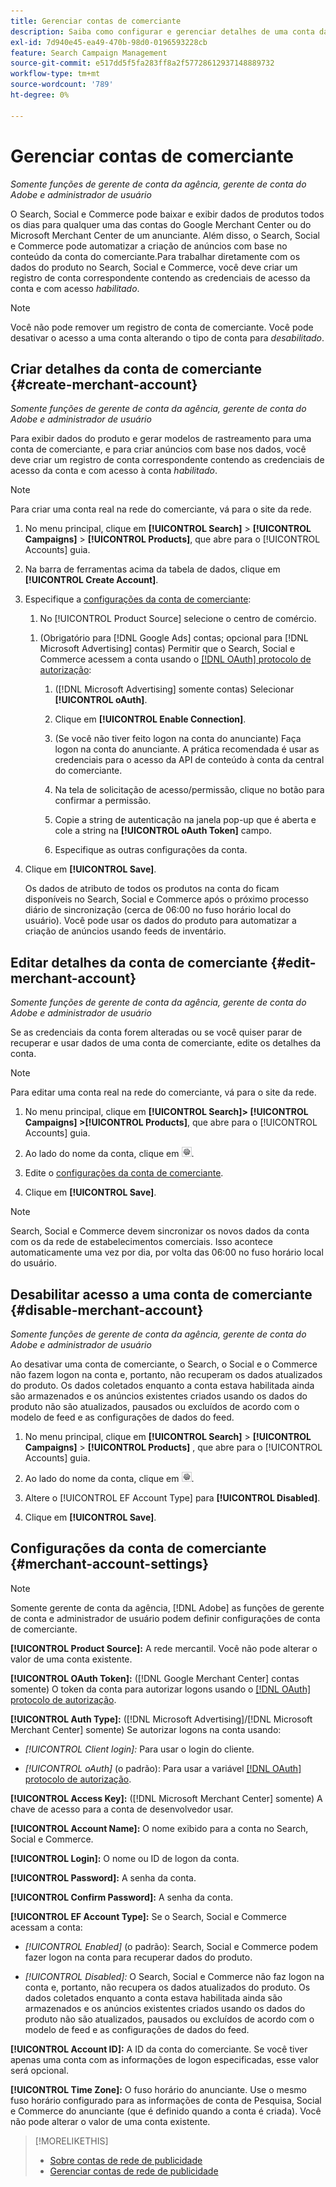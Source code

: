 ```yaml
---
title: Gerenciar contas de comerciante
description: Saiba como configurar e gerenciar detalhes de uma conta da central de comércio.
exl-id: 7d940e45-ea49-470b-98d0-0196593228cb
feature: Search Campaign Management
source-git-commit: e517dd5f5fa283ff8a2f57728612937148889732
workflow-type: tm+mt
source-wordcount: '789'
ht-degree: 0%

---
```


# Gerenciar contas de comerciante

*Somente funções de gerente de conta da agência, gerente de conta do Adobe e administrador de usuário*

O Search, Social e Commerce pode baixar e exibir dados de produtos todos os dias para qualquer uma das contas do Google Merchant Center ou do Microsoft Merchant Center de um anunciante. Além disso, o Search, Social e Commerce pode automatizar a criação de anúncios com base no conteúdo da conta do comerciante.Para trabalhar diretamente com os dados do produto no Search, Social e Commerce, você deve criar um registro de conta correspondente contendo as credenciais de acesso da conta e com acesso *habilitado*.

>[!NOTE]
>
>Você não pode remover um registro de conta de comerciante. Você pode desativar o acesso a uma conta alterando o tipo de conta para *desabilitado*.

## Criar detalhes da conta de comerciante {#create-merchant-account}

*Somente funções de gerente de conta da agência, gerente de conta do Adobe e administrador de usuário*

Para exibir dados do produto e gerar modelos de rastreamento para uma conta de comerciante, e para criar anúncios com base nos dados, você deve criar um registro de conta correspondente contendo as credenciais de acesso da conta e com acesso à conta *habilitado*.

>[!NOTE]
>
>Para criar uma conta real na rede do comerciante, vá para o site da rede.

1. No menu principal, clique em **[!UICONTROL Search]** \> **[!UICONTROL Campaigns]** \> **[!UICONTROL Products]**, que abre para o [!UICONTROL Accounts] guia.

1. Na barra de ferramentas acima da tabela de dados, clique em **[!UICONTROL Create Account]**.

1. Especifique a [configurações da conta de comerciante](#merchant-account-settings):

   1. No [!UICONTROL Product Source] selecione o centro de comércio.

   <!--

   1. ([!DNL Meta Ads] accounts only) Log in to the [!DNL Meta Ads] account.

   And are there additional steps just for Meta? If so, create a separate procedure for it.
   
   -->

   1. (Obrigatório para [!DNL Google Ads] contas; opcional para [!DNL Microsoft Advertising] contas) Permitir que o Search, Social e Commerce acessem a conta usando o [[!DNL OAuth] protocolo de autorização](https://oauth.net/2/):

      1. ([!DNL Microsoft Advertising] somente contas) Selecionar **[!UICONTROL oAuth]**.

      1. Clique em **[!UICONTROL Enable Connection]**.

      1. (Se você não tiver feito logon na conta do anunciante) Faça logon na conta do anunciante. A prática recomendada é usar as credenciais para o acesso da API de conteúdo à conta da central do comerciante.

      1. Na tela de solicitação de acesso/permissão, clique no botão para confirmar a permissão.

      1. Copie a string de autenticação na janela pop-up que é aberta e cole a string na **[!UICONTROL oAuth Token]** campo.

      1. Especifique as outras configurações da conta.

1. Clique em **[!UICONTROL Save]**.

   Os dados de atributo de todos os produtos na conta do ficam disponíveis no Search, Social e Commerce após o próximo processo diário de sincronização (cerca de 06:00 no fuso horário local do usuário). Você pode usar os dados do produto para automatizar a criação de anúncios usando feeds de inventário.

## Editar detalhes da conta de comerciante {#edit-merchant-account}

*Somente funções de gerente de conta da agência, gerente de conta do Adobe e administrador de usuário*

Se as credenciais da conta forem alteradas ou se você quiser parar de recuperar e usar dados de uma conta de comerciante, edite os detalhes da conta.

>[!NOTE]
>
>Para editar uma conta real na rede do comerciante, vá para o site da rede.

1. No menu principal, clique em **[!UICONTROL Search]\> [!UICONTROL Campaigns] \>[!UICONTROL Products]**, que abre para o [!UICONTROL Accounts] guia.

1. Ao lado do nome da conta, clique em ![Exibir/editar configurações](/help/search-social-commerce/assets/settings.png "Exibir/editar configurações").

1. Edite o [configurações da conta de comerciante](#merchant-account-settings).

1. Clique em **[!UICONTROL Save]**.

>[!NOTE]
>
>Search, Social e Commerce devem sincronizar os novos dados da conta com os da rede de estabelecimentos comerciais. Isso acontece automaticamente uma vez por dia, por volta das 06:00 no fuso horário local do usuário.

## Desabilitar acesso a uma conta de comerciante {#disable-merchant-account}

*Somente funções de gerente de conta da agência, gerente de conta do Adobe e administrador de usuário*

Ao desativar uma conta de comerciante, o Search, o Social e o Commerce não fazem logon na conta e, portanto, não recuperam os dados atualizados do produto. Os dados coletados enquanto a conta estava habilitada ainda são armazenados e os anúncios existentes criados usando os dados do produto não são atualizados, pausados ou excluídos de acordo com o modelo de feed e as configurações de dados do feed.

1. No menu principal, clique em **[!UICONTROL Search]** \> **[!UICONTROL Campaigns]** \> **[!UICONTROL Products]** , que abre para o [!UICONTROL Accounts] guia.

1. Ao lado do nome da conta, clique em ![Exibir/editar configurações](/help/search-social-commerce/assets/settings.png "Exibir/editar configurações").

1. Altere o [!UICONTROL EF Account Type] para **[!UICONTROL Disabled]**.

1. Clique em **[!UICONTROL Save]**.

## Configurações da conta de comerciante {#merchant-account-settings}

>[!NOTE]
>
>Somente gerente de conta da agência, [!DNL Adobe] as funções de gerente de conta e administrador de usuário podem definir configurações de conta de comerciante.

**[!UICONTROL Product Source]:** A rede mercantil. Você não pode alterar o valor de uma conta existente.

**[!UICONTROL OAuth Token]:** ([!DNL Google Merchant Center] contas somente) O token da conta para autorizar logons usando o [[!DNL OAuth] protocolo de autorização](https://oauth.net/2/).

**[!UICONTROL Auth Type]:** ([!DNL Microsoft Advertising]/[!DNL Microsoft Merchant Center] somente) Se autorizar logons na conta usando:

* *[!UICONTROL Client login]:* Para usar o login do cliente.

* *[!UICONTROL oAuth]* (o padrão): Para usar a variável [[!DNL OAuth] protocolo de autorização](https://oauth.net/2/).

**[!UICONTROL Access Key]:** ([!DNL Microsoft Merchant Center] somente) A chave de acesso para a conta de desenvolvedor usar.

**[!UICONTROL Account Name]:** O nome exibido para a conta no Search, Social e Commerce.

**[!UICONTROL Login]:** O nome ou ID de logon da conta.

**[!UICONTROL Password]:** A senha da conta.

**[!UICONTROL Confirm Password]:** A senha da conta.

**[!UICONTROL EF Account Type]:** Se o Search, Social e Commerce acessam a conta:

* *[!UICONTROL Enabled]* (o padrão): Search, Social e Commerce podem fazer logon na conta para recuperar dados do produto.

* *[!UICONTROL Disabled]:* O Search, Social e Commerce não faz logon na conta e, portanto, não recupera os dados atualizados do produto. Os dados coletados enquanto a conta estava habilitada ainda são armazenados e os anúncios existentes criados usando os dados do produto não são atualizados, pausados ou excluídos de acordo com o modelo de feed e as configurações de dados do feed.

**[!UICONTROL Account ID]:** A ID da conta do comerciante. Se você tiver apenas uma conta com as informações de logon especificadas, esse valor será opcional.

**[!UICONTROL Time Zone]:** O fuso horário do anunciante. Use o mesmo fuso horário configurado para as informações de conta de Pesquisa, Social e Commerce do anunciante (que é definido quando a conta é criada). Você não pode alterar o valor de uma conta existente.

>[!MORELIKETHIS]
>
>* [Sobre contas de rede de publicidade](ad-network-account-about.md)
>* [Gerenciar contas de rede de publicidade](ad-network-account-manage.md)
